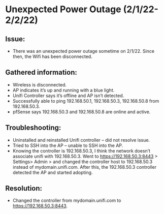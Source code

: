# Unexpected Power Outage (2/1/22-2/2/22)

## Issue:
-	There was an unexpected power outage sometime on 2/1/22. Since then, the Wifi has been disconnected. 

## Gathered information:
-	Wireless is disconnected.
-	AP indicates it’s up and running with a blue light.
-	Unifi Controller says it’s offline and AP isn’t detected. 
-	Successfully able to ping 192.168.50.1, 192.168.50.3, 192.168.50.8 from 192.168.50.3.
-	pfSense says 192.168.50.3 and 192.168.50.8 are online and active.


## Troubleshooting:
-	Uninstalled and reinstalled Unifi controller – did not resolve issue.
-	Tried to SSH into the AP – unable to SSH into the AP.
-	Knowing the controller is 192.168.50.3, I think the network doesn’t associate unifi with 192.168.50.3. Went to https://192.168.50.3:8443 > Settings> Admin > and changed the controller host to 192.168.50.3 instead of mydomain.unifi.com. After this, the 192.168.50.3 controller detected the AP and started adopting. 

## Resolution:
-	Changed the controller from mydomain.unifi.com to https://192.168.50.3:8443.

